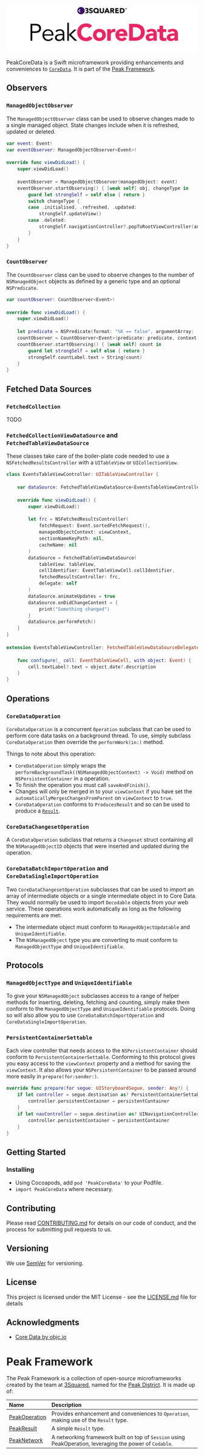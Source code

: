 ![PeakCoreData](PeakCoreData.png "PeakCoreData")

PeakCoreData is a Swift microframework providing enhancements and conveniences to [`CoreData`](https://developer.apple.com/documentation/coredata). It is part of the [Peak Framework](#peak-framework).

## Observers

### `ManagedObjectObserver`

The `ManagedObjectObserver` class can be used to observe changes made to a single managed object. State changes include when it is refreshed, updated or deleted.

```Swift
var event: Event!
var eventObserver: ManagedObjectObserver<Event>!

override func viewDidLoad() {
    super.viewDidLoad()
    
    eventObserver = ManagedObjectObserver(managedObject: event)
    eventObserver.startObserving() { [weak self] obj, changeType in
        guard let strongSelf = self else { return }
        switch changeType {
        case .initialised, .refreshed, .updated:
            strongSelf.updateView()
        case .deleted:
            strongSelf.navigationController?.popToRootViewController(animated: true)
        }
    }
}
```

### `CountObserver`

The `CountObserver` class can be used to observe changes to the number of `NSManagedObject` objects as defined by a generic type and an optional `NSPredicate`.

```Swift
var countObserver: CountObserver<Event>!

override func viewDidLoad() {
    super.viewDidLoad()

    let predicate = NSPredicate(format: "%K == false", argumentArray: [#KeyPath(Event.isHidden)])
    countObserver = CountObserver<Event>(predicate: predicate, context: viewContext)
    countObserver.startObserving() { [weak self] count in
        guard let strongSelf = self else { return }
        strongSelf.countLabel.text = String(count)
    }
}
```

## Fetched Data Sources

### `FetchedCollection`

TODO

### `FetchedCollectionViewDataSource` and `FetchedTableViewDataSource`

These classes take care of the boiler-plate code needed to use a `NSFetchedResultsController` with a `UITableView` or `UICollectionView`.

```Swift
class EventsTableViewController: UITableViewController {

    var dataSource: FetchedTableViewDataSource<EventsTableViewController>!

    override func viewDidLoad() {
        super.viewDidLoad()

        let frc = NSFetchedResultsController(
            fetchRequest: Event.sortedFetchRequest(), 
            managedObjectContext: viewContext, 
            sectionNameKeyPath: nil, 
            cacheName: nil
        )
        dataSource = FetchedTableViewDataSource(
            tableView: tableView, 
            cellIdentifier: EventTableViewCell.cellIdentifier, 
            fetchedResultsController: frc, 
            delegate: self
        )
        dataSource.animateUpdates = true
        dataSource.onDidChangeContent = {
            print("Something changed")
        }
        dataSource.performFetch()
    }
}

extension EventsTableViewController: FetchedTableViewDataSourceDelegate {

    func configure(_ cell: EventTableViewCell, with object: Event) {
        cell.textLabel?.text = object.date?.description
    }
}
```

## Operations

### `CoreDataOperation`

`CoreDataOperation` is a concurrent `Operation` subclass that can be used to perform core data tasks on a background thread. To use, simply subclass `CoreDataOperation` then override the `performWork(in:)` method.

Things to note about this operation:

* `CoreDataOperation` simply wraps the `performBackgroundTask((NSManagedObjectContext) -> Void)` method on `NSPersistentContainer` in a operation.
* To finish the operation you must call `saveAndFinish()`.
* Changes will only be merged in to your `viewContext` if you have set the `automaticallyMergesChangesFromParent` on `viewContext` to `true`.
* `CoreDataOperation` conforms to `ProducesResult` and so can be used to produce a [`Result`](https://github.com/3squared/PeakResult).

### `CoreDataChangesetOperation`

A `CoreDataOperation` subclass that returns a `Changeset` struct containing all the `NSManagedObjectID` objects that were inserted and updated during the operation.

### `CoreDataBatchImportOperation` and `CoreDataSingleImportOperation`

Two `CoreDataChangesetOperation` subclasses that can be used to import an array of intermediate objects or a single intermediate object in to Core Data. They would normally be used to import `Decodable` objects from your web service. These operations work automatically as long as the following requirements are met:

* The intermediate object must conform to  `ManagedObjectUpdatable` and `UniqueIdentifiable`.
* The `NSManagedObject` type you are converting to must conform to `ManagedObjectType` and `UniqueIdentifiable`.

## Protocols

### `ManagedObjectType` and `UniqueIdentifiable`

To give your `NSManagedObject` subclasses access to a range of helper methods for inserting, deleting, fetching and counting, simply make them conform to the `ManagedObjectType` and `UniqueIdentifiable` protocols. Doing so will also allow you to use `CoreDataBatchImportOperation` and `CoreDataSingleImportOperation`.

### `PersistentContainerSettable`

Each view controller that needs access to the `NSPersistentContainer` should conform to `PersistentContainerSettable`. Conforming to this protocol gives you easy access to the `viewContext` property and a method for saving the `viewContext`. It also allows your `NSPersistentContainer` to be passed around more easily in `prepare(for:sender:)`.

```Swift
override func prepare(for segue: UIStoryboardSegue, sender: Any?) {
    if let controller = segue.destination as? PersistentContainerSettable {
        controller.persistentContainer = persistentContainer
    }
    if let navController = segue.destination as? UINavigationController, let controller = navController.topViewController as? PersistentContainerSettable {
        controller.persistentContainer = persistentContainer
    }
}
```

## Getting Started

### Installing

- Using Cocoapods, add `pod 'PeakCoreData'` to your Podfile.
- `import PeakCoreData` where necessary.

## Contributing

Please read [CONTRIBUTING.md](CONTRIBUTING.md) for details on our code of conduct, and the process for submitting pull requests to us.

## Versioning

We use [SemVer](http://semver.org/) for versioning.

## License

This project is licensed under the MIT License - see the [LICENSE.md](LICENSE.md) file for details

## Acknowledgments

* [Core Data by objc.io](https://www.objc.io/books/core-data/)

# Peak Framework

The Peak Framework is a collection of open-source microframeworks created by the team at [3Squared](https://github.com/3squared), named for the [Peak District](https://en.wikipedia.org/wiki/Peak_District). It is made up of:

|Name|Description|
|:--|:--|
|[PeakOperation](https://github.com/3squared/PeakOperation)|Provides enhancement and conveniences to `Operation`, making use of the `Result` type.|
|[PeakResult](https://github.com/3squared/PeakResult)|A simple `Result` type.|
|[PeakNetwork](https://github.com/3squared/PeakNetwork)|A networking framework built on top of `Session` using PeakOperation, leveraging the power of `Codable`.|